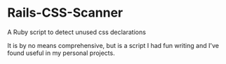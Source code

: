# Rails-CSS-Scanner
A Ruby script to detect unused css declarations

It is by no means comprehensive, but is a script I had fun writing and I've found useful in my personal projects.
